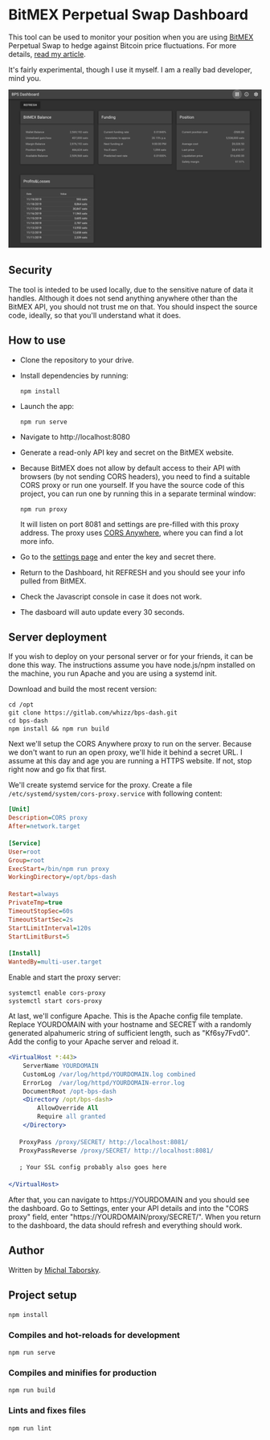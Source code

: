 # BitMEX Perpetual Swap Dashboard

This tool can be used to monitor your position when you are using [BitMEX](https://www.bitmex.com/register/wJ5Z4a) Perpetual Swap to hedge against Bitcoin price fluctuations. For more details, [read my article](https://taborsky.cz/posts/2019/hedging-bitcoin-volatility/).

It's fairly experimental, though I use it myself. I am a really bad developer, mind you.

![Dashboard screenshot](bps-dash-screenshot.png)

## Security

The tool is inteded to be used locally, due to the sensitive nature of data it handles. Although it does not send anything anywhere other than the BitMEX API, you should not trust me on that. You should inspect the source code, ideally, so that you'll understand what it does.

## How to use

- Clone the repository to your drive.
- Install dependencies by running:
    ```
    npm install
    ```
- Launch the app:
    ```
    npm run serve
    ```
- Navigate to http://localhost:8080
- Generate a read-only API key and secret on the BitMEX website.
- Because BitMEX does not allow by default access to their API with browsers (by not sending CORS headers), you need to find a suitable CORS proxy or run one yourself. If you have the source code of this project, you can run one by running this in a separate terminal window:

  ```
  npm run proxy
  ```

  It will listen on port 8081 and settings are pre-filled with this proxy address. The proxy uses [CORS Anywhere](https://github.com/Rob--W/cors-anywhere/), where you can find a lot more info.
- Go to the [settings page](settings) and enter the key and secret there.
- Return to the Dashboard, hit REFRESH and you should see your info pulled from BitMEX.
- Check the Javascript console in case it does not work.
- The dasboard will auto update every 30 seconds.

## Server deployment

If you wish to deploy on your personal server or for your friends, it can be done this way. The instructions assume you have node.js/npm installed on the machine, you run Apache and you are using a systemd init.

Download and build the most recent version:

```shell
cd /opt
git clone https://gitlab.com/whizz/bps-dash.git
cd bps-dash
npm install && npm run build
```

Next we'll setup the CORS Anywhere proxy to run on the server. Because we don't want to run an open proxy, we'll hide it behind a secret URL. I assume at this day and age you are running a HTTPS website. If not, stop right now and go fix that first.

We'll create systemd service for the proxy. Create a file `/etc/systemd/system/cors-proxy.service` with following content:

```ini
[Unit]
Description=CORS proxy
After=network.target

[Service]
User=root
Group=root
ExecStart=/bin/npm run proxy
WorkingDirectory=/opt/bps-dash

Restart=always
PrivateTmp=true
TimeoutStopSec=60s
TimeoutStartSec=2s
StartLimitInterval=120s
StartLimitBurst=5

[Install]
WantedBy=multi-user.target
```

Enable and start the proxy server:

```shell
systemctl enable cors-proxy
systemctl start cors-proxy
```

At last, we'll configure Apache. This is the Apache config file template. Replace YOURDOMAIN with your hostname and SECRET with a randomly generated alpahumeric string of sufficient length, such as "Kf6sy7Fvd0". Add the config to your Apache server and reload it.

```apache
<VirtualHost *:443>
    ServerName YOURDOMAIN
    CustomLog /var/log/httpd/YOURDOMAIN.log combined
    ErrorLog  /var/log/httpd/YOURDOMAIN-error.log
    DocumentRoot /opt-bps-dash
    <Directory /opt/bps-dash>
        AllowOverride All
        Require all granted
    </Directory>

   ProxyPass /proxy/SECRET/ http://localhost:8081/
   ProxyPassReverse /proxy/SECRET/ http://localhost:8081/

   ; Your SSL config probably also goes here

</VirtualHost>
```

After that, you can navigate to https://YOURDOMAIN and you should see the dashboard. Go to Settings, enter your API details and into the "CORS proxy" field, enter "https://YOURDOMAIN/proxy/SECRET/". When you return to the dashboard, the data should refresh and everything should work.

## Author

Written by [Michal Taborsky](https://taborsky.cz/about).

## Project setup

```
npm install
```

### Compiles and hot-reloads for development

```
npm run serve
```

### Compiles and minifies for production

```
npm run build
```

### Lints and fixes files

```
npm run lint
```
